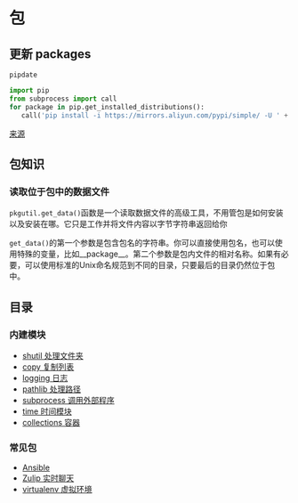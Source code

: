 # 包

## 更新 packages

`pipdate`

```python
import pip
from subprocess import call
for package in pip.get_installed_distributions():
   call('pip install -i https://mirrors.aliyun.com/pypi/simple/ -U ' + package.project_name)
```

[来源](https://www.zhihu.com/question/63202629/answer/206646542)

## 包知识

### 读取位于包中的数据文件

`pkgutil.get_data()`函数是一个读取数据文件的高级工具，不用管包是如何安装以及安装在哪。它只是工作并将文件内容以字节字符串返回给你

`get_data()`的第一个参数是包含包名的字符串。你可以直接使用包名，也可以使用特殊的变量，比如__package__。第二个参数是包内文件的相对名称。如果有必要，可以使用标准的Unix命名规范到不同的目录，只要最后的目录仍然位于包中。

## 目录

### 内建模块

- [shutil 处理文件夹](shutil.md)
- [copy 复制列表](copy.md)
- [logging 日志](logging.md)
- [pathlib 处理路径](pathlib.md)
- [subprocess 调用外部程序](subprocess.md)
- [time 时间模块](time.md)
- [collections 容器](collections.md)

### 常见包

- [Ansible](Ansible.md)
- [Zulip 实时聊天](zulip.md)
- [virtualenv 虚拟环境](virtualenv.md)
